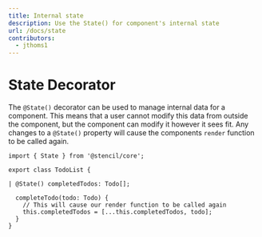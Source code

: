 ```yaml
---
title: Internal state
description: Use the State() for component's internal state
url: /docs/state
contributors:
  - jthoms1
---
```


# State Decorator

The `@State()` decorator can be used to manage internal data for a component. This means that a user cannot modify this data from outside the component, but the component can modify it however it sees fit. Any changes to a `@State()` property will cause the components `render` function to be called again.


```tsx
import { State } from '@stencil/core';

export class TodoList {

| @State() completedTodos: Todo[];

  completeTodo(todo: Todo) {
    // This will cause our render function to be called again
    this.completedTodos = [...this.completedTodos, todo];
  }
}
```
